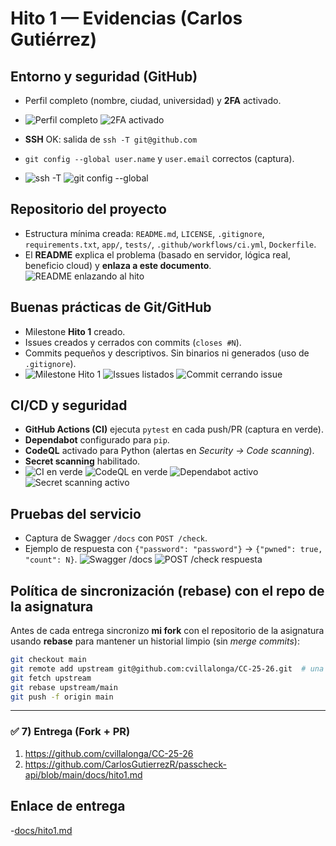 # Hito 1 — Evidencias (Carlos Gutiérrez)

## Entorno y seguridad (GitHub)
- Perfil completo (nombre, ciudad, universidad) y **2FA** activado.
- ![Perfil completo](img/perfil_completo.png)
![2FA activado](img/2fa_activado.png)

- **SSH** OK: salida de `ssh -T git@github.com` 
- `git config --global user.name` y `user.email` correctos (captura).
- ![ssh -T](img/ssh_ok.png)
![git config --global](img/git_config.png)


## Repositorio del proyecto
- Estructura mínima creada: `README.md`, `LICENSE`, `.gitignore`, `requirements.txt`, `app/`, `tests/`, `.github/workflows/ci.yml`, `Dockerfile`.
- El **README** explica el problema (basado en servidor, lógica real, beneficio cloud) y **enlaza a este documento**.
![README enlazando al hito](img/readme_enlace_hito.png)

## Buenas prácticas de Git/GitHub
- Milestone **Hito 1** creado.
- Issues creados y cerrados con commits (`closes #N`).
- Commits pequeños y descriptivos. Sin binarios ni generados (uso de `.gitignore`).
- ![Milestone Hito 1](img/milestone_hito1.png)
![Issues listados](img/issues_list.png)
![Commit cerrando issue](img/commit_closes.png)


## CI/CD y seguridad
- **GitHub Actions (CI)** ejecuta `pytest` en cada push/PR (captura en verde).
- **Dependabot** configurado para `pip`.
- **CodeQL** activado para Python (alertas en *Security → Code scanning*).
- **Secret scanning** habilitado.
- ![CI en verde](img/ci_green.png)
![CodeQL en verde](img/codeql_green.png)
![Dependabot activo](img/dependabot.png)
![Secret scanning activo](img/secret_scanning.png)

## Pruebas del servicio
- Captura de Swagger `/docs` con `POST /check`.
- Ejemplo de respuesta con `{"password": "password"}` → `{"pwned": true, "count": N}`.
![Swagger /docs](img/swagger_docs.png)
![POST /check respuesta](img/endpoint_check_ok.png)

## Política de sincronización (rebase) con el repo de la asignatura

Antes de cada entrega sincronizo **mi fork** con el repositorio de la asignatura usando **rebase** para mantener un historial limpio (sin *merge commits*):

```bash
git checkout main
git remote add upstream git@github.com:cvillalonga/CC-25-26.git  # una sola vez
git fetch upstream
git rebase upstream/main
git push -f origin main
```


---

### ✅ 7) Entrega (Fork + PR)

1) https://github.com/cvillalonga/CC-25-26
2) https://github.com/CarlosGutierrezR/passcheck-api/blob/main/docs/hito1.md


## Enlace de entrega
-[docs/hito1.md](https://github.com/CarlosGutierrezR/passcheck-api/blob/main/docs/hito1.md)

